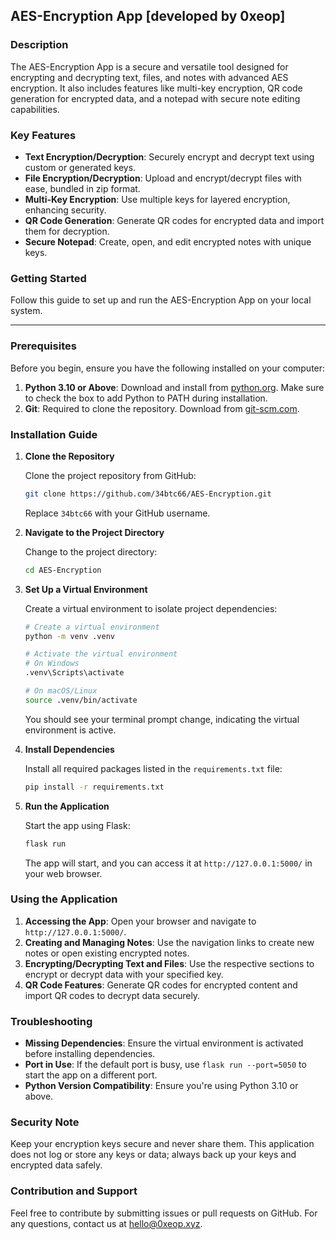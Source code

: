## AES-Encryption App [developed by 0xeop]

### Description

The AES-Encryption App is a secure and versatile tool designed for encrypting and decrypting text, files, and notes with advanced AES encryption. It also includes features like multi-key encryption, QR code generation for encrypted data, and a notepad with secure note editing capabilities.

### Key Features

- **Text Encryption/Decryption**: Securely encrypt and decrypt text using custom or generated keys.
- **File Encryption/Decryption**: Upload and encrypt/decrypt files with ease, bundled in zip format.
- **Multi-Key Encryption**: Use multiple keys for layered encryption, enhancing security.
- **QR Code Generation**: Generate QR codes for encrypted data and import them for decryption.
- **Secure Notepad**: Create, open, and edit encrypted notes with unique keys.

### Getting Started

Follow this guide to set up and run the AES-Encryption App on your local system.

---

### Prerequisites

Before you begin, ensure you have the following installed on your computer:

1. **Python 3.10 or Above**: Download and install from [python.org](https://www.python.org/downloads/). Make sure to check the box to add Python to PATH during installation.
2. **Git**: Required to clone the repository. Download from [git-scm.com](https://git-scm.com/downloads).

### Installation Guide

1. **Clone the Repository**

   Clone the project repository from GitHub:

   ```bash
   git clone https://github.com/34btc66/AES-Encryption.git
   ```

   Replace `34btc66` with your GitHub username.

2. **Navigate to the Project Directory**

   Change to the project directory:

   ```bash
   cd AES-Encryption
   ```

3. **Set Up a Virtual Environment**

   Create a virtual environment to isolate project dependencies:

   ```bash
   # Create a virtual environment
   python -m venv .venv

   # Activate the virtual environment
   # On Windows
   .venv\Scripts\activate

   # On macOS/Linux
   source .venv/bin/activate
   ```

   You should see your terminal prompt change, indicating the virtual environment is active.

4. **Install Dependencies**

   Install all required packages listed in the `requirements.txt` file:

   ```bash
   pip install -r requirements.txt
   ```

5. **Run the Application**

   Start the app using Flask:

   ```bash
   flask run
   ```

   The app will start, and you can access it at `http://127.0.0.1:5000/` in your web browser.

### Using the Application

1. **Accessing the App**: Open your browser and navigate to `http://127.0.0.1:5000/`.
2. **Creating and Managing Notes**: Use the navigation links to create new notes or open existing encrypted notes.
3. **Encrypting/Decrypting Text and Files**: Use the respective sections to encrypt or decrypt data with your specified key.
4. **QR Code Features**: Generate QR codes for encrypted content and import QR codes to decrypt data securely.

### Troubleshooting

- **Missing Dependencies**: Ensure the virtual environment is activated before installing dependencies.
- **Port in Use**: If the default port is busy, use `flask run --port=5050` to start the app on a different port.
- **Python Version Compatibility**: Ensure you're using Python 3.10 or above.

### Security Note

Keep your encryption keys secure and never share them. This application does not log or store any keys or data; always back up your keys and encrypted data safely.

### Contribution and Support

Feel free to contribute by submitting issues or pull requests on GitHub. For any questions, contact us at [hello@0xeop.xyz](mailto:hello@0xeop.xyz).
